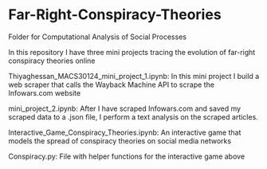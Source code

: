 # Far-Right-Conspiracy-Theories
Folder for Computational Analysis of Social Processes

In this repository I have three mini projects tracing the evolution of far-right conspiracy theories online

Thiyaghessan_MACS30124_mini_project_1.ipynb: In this mini project I build a web scraper that calls the Wayback Machine API to scrape the Infowars.com website

mini_project_2.ipynb: After I have scraped Infowars.com and saved my scraped data to a .json file, I perform a text analysis on the scraped articles.

Interactive_Game_Conspiracy_Theories.ipynb: An interactive game that models the spread of conspiracy theories on social media networks

Conspiracy.py: File with helper functions for the interactive game above
